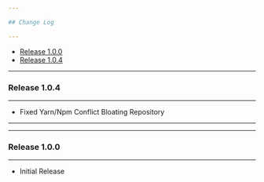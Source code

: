```yaml
---

## Change Log

---
```

- [Release 1.0.0](#release-100)
- [Release 1.0.4](#release-104)
---

### Release 1.0.4

---

- Fixed Yarn/Npm Conflict Bloating Repository

---
---

### Release 1.0.0

---

- Initial Release
